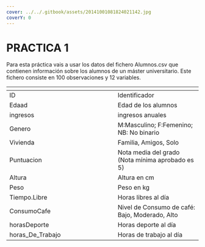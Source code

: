 ```yaml
---
cover: ../../.gitbook/assets/20141001081824021142.jpg
coverY: 0
---
```


# PRACTICA 1

Para esta práctica vais a usar los datos del fichero Alumnos.csv que contienen información sobre los alumnos de un máster universitario. Este fichero consiste en 100 observaciones y 12 variables.

<table data-header-hidden><thead><tr><th width="268"></th><th></th></tr></thead><tbody><tr><td>ID</td><td>Identificador</td></tr><tr><td>Edaad</td><td>Edad de los alumnos</td></tr><tr><td>ingresos</td><td>ingresos anuales</td></tr><tr><td>Genero</td><td>M:Masculino; F:Femenino; NB: No binario</td></tr><tr><td>Vivienda</td><td>Familia, Amigos, Solo</td></tr><tr><td>Puntuacion</td><td>Nota media del grado (Nota mínima aprobado es 5)</td></tr><tr><td>Altura</td><td>Altura en cm</td></tr><tr><td>Peso</td><td>Peso en kg</td></tr><tr><td>Tiempo.Libre</td><td>Horas libres al día</td></tr><tr><td>ConsumoCafe</td><td>Nivel de Consumo de café: Bajo, Moderado, Alto</td></tr><tr><td>horasDeporte</td><td>Horas deporte al día</td></tr><tr><td>horas_De_Trabajo</td><td>Horas de trabajo al día</td></tr></tbody></table>
